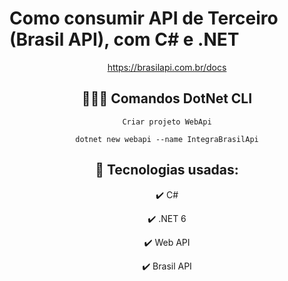 ﻿# Como consumir API de Terceiro (Brasil API), com C# e .NET

<div align="center">

https://brasilapi.com.br/docs

## 👨🏽‍💻 Comandos DotNet CLI
 
`Criar projeto WebApi`
```
dotnet new webapi --name IntegraBrasilApi
```

</div>

<div align="center">

## 🚀 Tecnologias usadas:

✔️ C#

✔️ .NET 6

✔️ Web API

✔️ Brasil API

</div>